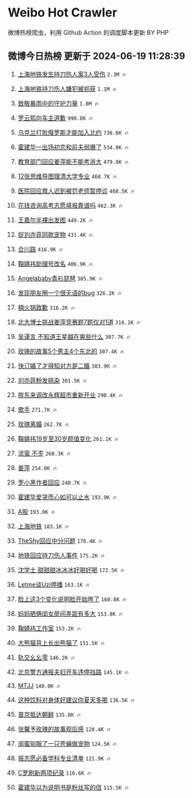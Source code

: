 # Weibo Hot Crawler 



微博热榜爬虫，利用 Github Action 的调度脚本更新 BY PHP 


## 微博今日热榜 更新于 2024-06-19 11:28:39 
1. [上海地铁发生持刀伤人案3人受伤](https://s.weibo.com/weibo?q=%23%E4%B8%8A%E6%B5%B7%E5%9C%B0%E9%93%81%E5%8F%91%E7%94%9F%E6%8C%81%E5%88%80%E4%BC%A4%E4%BA%BA%E6%A1%883%E4%BA%BA%E5%8F%97%E4%BC%A4%23&t=31&band_rank=1&Refer=top) `2.3M 🔥` 

1. [上海地铁持刀伤人嫌犯被抓获](https://s.weibo.com/weibo?q=%23%E4%B8%8A%E6%B5%B7%E5%9C%B0%E9%93%81%E6%8C%81%E5%88%80%E4%BC%A4%E4%BA%BA%E5%AB%8C%E7%8A%AF%E8%A2%AB%E6%8A%93%E8%8E%B7%23&t=31&band_rank=2&Refer=top) `1.1M 🔥` 

1. [致敬暴雨中的守护力量](https://s.weibo.com/weibo?q=%23%E8%87%B4%E6%95%AC%E6%9A%B4%E9%9B%A8%E4%B8%AD%E7%9A%84%E5%AE%88%E6%8A%A4%E5%8A%9B%E9%87%8F%23&t=31&band_rank=3&Refer=top) `1.0M 🔥` 

1. [罗云熙向车主道歉](https://s.weibo.com/weibo?q=%23%E7%BD%97%E4%BA%91%E7%86%99%E5%90%91%E8%BD%A6%E4%B8%BB%E9%81%93%E6%AD%89%23&t=31&band_rank=4&Refer=top) `990.8K 🔥` 

1. [乌克兰打败俄罗斯才能加入北约](https://s.weibo.com/weibo?q=%23%E4%B9%8C%E5%85%8B%E5%85%B0%E6%89%93%E8%B4%A5%E4%BF%84%E7%BD%97%E6%96%AF%E6%89%8D%E8%83%BD%E5%8A%A0%E5%85%A5%E5%8C%97%E7%BA%A6%23&t=31&band_rank=5&Refer=top) `736.6K 🔥` 

1. [霍建华一出场初恋和前夫弱爆了](https://s.weibo.com/weibo?q=%23%E9%9C%8D%E5%BB%BA%E5%8D%8E%E4%B8%80%E5%87%BA%E5%9C%BA%E5%88%9D%E6%81%8B%E5%92%8C%E5%89%8D%E5%A4%AB%E5%BC%B1%E7%88%86%E4%BA%86%23&t=31&band_rank=6&Refer=top) `534.0K 🔥` 

1. [教育部门回应姜萍能不能考浙大](https://s.weibo.com/weibo?q=%23%E6%95%99%E8%82%B2%E9%83%A8%E9%97%A8%E5%9B%9E%E5%BA%94%E5%A7%9C%E8%90%8D%E8%83%BD%E4%B8%8D%E8%83%BD%E8%80%83%E6%B5%99%E5%A4%A7%23&t=31&band_rank=7&Refer=top) `479.9K 🔥` 

1. [12张思维导图理清大学专业](https://s.weibo.com/weibo?q=%2312%E5%BC%A0%E6%80%9D%E7%BB%B4%E5%AF%BC%E5%9B%BE%E7%90%86%E6%B8%85%E5%A4%A7%E5%AD%A6%E4%B8%93%E4%B8%9A%23&t=31&band_rank=8&Refer=top) `468.7K 🔥` 

1. [医院回应救人迟到被罚老师暂停诊](https://s.weibo.com/weibo?q=%23%E5%8C%BB%E9%99%A2%E5%9B%9E%E5%BA%94%E6%95%91%E4%BA%BA%E8%BF%9F%E5%88%B0%E8%A2%AB%E7%BD%9A%E8%80%81%E5%B8%88%E6%9A%82%E5%81%9C%E8%AF%8A%23&t=31&band_rank=9&Refer=top) `468.5K 🔥` 

1. [花钱咨询高考志愿填报靠谱吗](https://s.weibo.com/weibo?q=%23%E8%8A%B1%E9%92%B1%E5%92%A8%E8%AF%A2%E9%AB%98%E8%80%83%E5%BF%97%E6%84%BF%E5%A1%AB%E6%8A%A5%E9%9D%A0%E8%B0%B1%E5%90%97%23&t=31&band_rank=10&Refer=top) `462.3K 🔥` 

1. [王嘉尔半裸出发图](https://s.weibo.com/weibo?q=%23%E7%8E%8B%E5%98%89%E5%B0%94%E5%8D%8A%E8%A3%B8%E5%87%BA%E5%8F%91%E5%9B%BE%23&t=31&band_rank=11&Refer=top) `449.2K 🔥` 

1. [捉刘亦菲同款宠物](https://s.weibo.com/weibo?q=%23%E6%8D%89%E5%88%98%E4%BA%A6%E8%8F%B2%E5%90%8C%E6%AC%BE%E5%AE%A0%E7%89%A9%23&t=31&band_rank=12&Refer=top) `431.4K 🔥` 

1. [合川路](https://s.weibo.com/weibo?q=%E5%90%88%E5%B7%9D%E8%B7%AF&t=31&band_rank=13&Refer=top) `416.9K 🔥` 

1. [鞠婧祎助理号改名](https://s.weibo.com/weibo?q=%23%E9%9E%A0%E5%A9%A7%E7%A5%8E%E5%8A%A9%E7%90%86%E5%8F%B7%E6%94%B9%E5%90%8D%23&t=31&band_rank=14&Refer=top) `406.9K 🔥` 

1. [Angelababy青衫琵琶](https://s.weibo.com/weibo?q=%23Angelababy%E9%9D%92%E8%A1%AB%E7%90%B5%E7%90%B6%23&t=31&band_rank=15&Refer=top) `385.9K 🔥` 

1. [发现朋友圈一个很无语的bug](https://s.weibo.com/weibo?q=%23%E5%8F%91%E7%8E%B0%E6%9C%8B%E5%8F%8B%E5%9C%88%E4%B8%80%E4%B8%AA%E5%BE%88%E6%97%A0%E8%AF%AD%E7%9A%84bug%23&t=31&band_rank=16&Refer=top) `326.2K 🔥` 

1. [楠火锅致歉](https://s.weibo.com/weibo?q=%23%E6%A5%A0%E7%81%AB%E9%94%85%E8%87%B4%E6%AD%89%23&t=31&band_rank=17&Refer=top) `316.2K 🔥` 

1. [北大博士挑战姜萍竞赛题7题仅对1道](https://s.weibo.com/weibo?q=%23%E5%8C%97%E5%A4%A7%E5%8D%9A%E5%A3%AB%E6%8C%91%E6%88%98%E5%A7%9C%E8%90%8D%E7%AB%9E%E8%B5%9B%E9%A2%987%E9%A2%98%E4%BB%85%E5%AF%B91%E9%81%93%23&t=31&band_rank=18&Refer=top) `316.1K 🔥` 

1. [吴谨言 不知道王星越在爽些什么](https://s.weibo.com/weibo?q=%E5%90%B4%E8%B0%A8%E8%A8%80%20%E4%B8%8D%E7%9F%A5%E9%81%93%E7%8E%8B%E6%98%9F%E8%B6%8A%E5%9C%A8%E7%88%BD%E4%BA%9B%E4%BB%80%E4%B9%88&t=31&band_rank=19&Refer=top) `307.7K 🔥` 

1. [玫瑰的故事5个男主4个东北的](https://s.weibo.com/weibo?q=%23%E7%8E%AB%E7%91%B0%E7%9A%84%E6%95%85%E4%BA%8B5%E4%B8%AA%E7%94%B7%E4%B8%BB4%E4%B8%AA%E4%B8%9C%E5%8C%97%E7%9A%84%23&t=31&band_rank=20&Refer=top) `307.4K 🔥` 

1. [快订婚了才得知对方是二婚](https://s.weibo.com/weibo?q=%23%E5%BF%AB%E8%AE%A2%E5%A9%9A%E4%BA%86%E6%89%8D%E5%BE%97%E7%9F%A5%E5%AF%B9%E6%96%B9%E6%98%AF%E4%BA%8C%E5%A9%9A%23&t=31&band_rank=21&Refer=top) `303.9K 🔥` 

1. [刘亦菲粉发挑染](https://s.weibo.com/weibo?q=%23%E5%88%98%E4%BA%A6%E8%8F%B2%E7%B2%89%E5%8F%91%E6%8C%91%E6%9F%93%23&t=31&band_rank=22&Refer=top) `301.5K 🔥` 

1. [胖东来调改永辉超市重新开业](https://s.weibo.com/weibo?q=%23%E8%83%96%E4%B8%9C%E6%9D%A5%E8%B0%83%E6%94%B9%E6%B0%B8%E8%BE%89%E8%B6%85%E5%B8%82%E9%87%8D%E6%96%B0%E5%BC%80%E4%B8%9A%23&t=31&band_rank=23&Refer=top) `290.4K 🔥` 

1. [歌手](https://s.weibo.com/weibo?q=%E6%AD%8C%E6%89%8B&t=31&band_rank=24&Refer=top) `271.7K 🔥` 

1. [玫瑰离婚](https://s.weibo.com/weibo?q=%E7%8E%AB%E7%91%B0%E7%A6%BB%E5%A9%9A&t=31&band_rank=25&Refer=top) `262.7K 🔥` 

1. [鞠婧祎19岁至30岁颜值变化](https://s.weibo.com/weibo?q=%23%E9%9E%A0%E5%A9%A7%E7%A5%8E19%E5%B2%81%E8%87%B330%E5%B2%81%E9%A2%9C%E5%80%BC%E5%8F%98%E5%8C%96%23&t=31&band_rank=26&Refer=top) `261.1K 🔥` 

1. [流萤 不歪](https://s.weibo.com/weibo?q=%E6%B5%81%E8%90%A4%20%E4%B8%8D%E6%AD%AA&t=31&band_rank=27&Refer=top) `260.3K 🔥` 

1. [姜萍](https://s.weibo.com/weibo?q=%E5%A7%9C%E8%90%8D&t=31&band_rank=28&Refer=top) `254.0K 🔥` 

1. [罗小黑作者回应](https://s.weibo.com/weibo?q=%23%E7%BD%97%E5%B0%8F%E9%BB%91%E4%BD%9C%E8%80%85%E5%9B%9E%E5%BA%94%23&t=31&band_rank=29&Refer=top) `240.7K 🔥` 

1. [霍建华爱哭而心如可以止水](https://s.weibo.com/weibo?q=%23%E9%9C%8D%E5%BB%BA%E5%8D%8E%E7%88%B1%E5%93%AD%E8%80%8C%E5%BF%83%E5%A6%82%E5%8F%AF%E4%BB%A5%E6%AD%A2%E6%B0%B4%23&t=31&band_rank=30&Refer=top) `193.9K 🔥` 

1. [A股](https://s.weibo.com/weibo?q=A%E8%82%A1&t=31&band_rank=31&Refer=top) `193.0K 🔥` 

1. [上海地铁](https://s.weibo.com/weibo?q=%E4%B8%8A%E6%B5%B7%E5%9C%B0%E9%93%81&t=31&band_rank=32&Refer=top) `183.1K 🔥` 

1. [TheShy回应中分问题](https://s.weibo.com/weibo?q=%23TheShy%E5%9B%9E%E5%BA%94%E4%B8%AD%E5%88%86%E9%97%AE%E9%A2%98%23&t=31&band_rank=33&Refer=top) `176.4K 🔥` 

1. [地铁回应持刀伤人事件](https://s.weibo.com/weibo?q=%23%E5%9C%B0%E9%93%81%E5%9B%9E%E5%BA%94%E6%8C%81%E5%88%80%E4%BC%A4%E4%BA%BA%E4%BA%8B%E4%BB%B6%23&t=31&band_rank=34&Refer=top) `175.2K 🔥` 

1. [沈学士 甜甜甜冰冰冰好喝好喝](https://s.weibo.com/weibo?q=%E6%B2%88%E5%AD%A6%E5%A3%AB%20%E7%94%9C%E7%94%9C%E7%94%9C%E5%86%B0%E5%86%B0%E5%86%B0%E5%A5%BD%E5%96%9D%E5%A5%BD%E5%96%9D&t=31&band_rank=35&Refer=top) `172.5K 🔥` 

1. [Letme谈Uzi停播](https://s.weibo.com/weibo?q=%23Letme%E8%B0%88Uzi%E5%81%9C%E6%92%AD%23&t=31&band_rank=36&Refer=top) `163.1K 🔥` 

1. [脸上这3个变化说明脸开始垮了](https://s.weibo.com/weibo?q=%23%E8%84%B8%E4%B8%8A%E8%BF%993%E4%B8%AA%E5%8F%98%E5%8C%96%E8%AF%B4%E6%98%8E%E8%84%B8%E5%BC%80%E5%A7%8B%E5%9E%AE%E4%BA%86%23&t=31&band_rank=37&Refer=top) `160.8K 🔥` 

1. [妈妈晒俩闺女房间差距有多大](https://s.weibo.com/weibo?q=%23%E5%A6%88%E5%A6%88%E6%99%92%E4%BF%A9%E9%97%BA%E5%A5%B3%E6%88%BF%E9%97%B4%E5%B7%AE%E8%B7%9D%E6%9C%89%E5%A4%9A%E5%A4%A7%23&t=31&band_rank=38&Refer=top) `153.8K 🔥` 

1. [鞠婧祎工作室](https://s.weibo.com/weibo?q=%E9%9E%A0%E5%A9%A7%E7%A5%8E%E5%B7%A5%E4%BD%9C%E5%AE%A4&t=31&band_rank=39&Refer=top) `153.2K 🔥` 

1. [大熊猫背上长出熊猫了](https://s.weibo.com/weibo?q=%23%E5%A4%A7%E7%86%8A%E7%8C%AB%E8%83%8C%E4%B8%8A%E9%95%BF%E5%87%BA%E7%86%8A%E7%8C%AB%E4%BA%86%23&t=31&band_rank=40&Refer=top) `151.5K 🔥` 

1. [轨交幺幺零](https://s.weibo.com/weibo?q=%E8%BD%A8%E4%BA%A4%E5%B9%BA%E5%B9%BA%E9%9B%B6&t=31&band_rank=41&Refer=top) `146.2K 🔥` 

1. [北京警方通报夫妇开车违停挡路](https://s.weibo.com/weibo?q=%23%E5%8C%97%E4%BA%AC%E8%AD%A6%E6%96%B9%E9%80%9A%E6%8A%A5%E5%A4%AB%E5%A6%87%E5%BC%80%E8%BD%A6%E8%BF%9D%E5%81%9C%E6%8C%A1%E8%B7%AF%23&t=31&band_rank=42&Refer=top) `145.1K 🔥` 

1. [MTJJ](https://s.weibo.com/weibo?q=MTJJ&t=31&band_rank=43&Refer=top) `140.0K 🔥` 

1. [这种饮料对身体好建议你夏天多喝](https://s.weibo.com/weibo?q=%23%E8%BF%99%E7%A7%8D%E9%A5%AE%E6%96%99%E5%AF%B9%E8%BA%AB%E4%BD%93%E5%A5%BD%E5%BB%BA%E8%AE%AE%E4%BD%A0%E5%A4%8F%E5%A4%A9%E5%A4%9A%E5%96%9D%23&t=31&band_rank=44&Refer=top) `136.5K 🔥` 

1. [普京抵达朝鲜](https://s.weibo.com/weibo?q=%23%E6%99%AE%E4%BA%AC%E6%8A%B5%E8%BE%BE%E6%9C%9D%E9%B2%9C%23&t=31&band_rank=45&Refer=top) `135.8K 🔥` 

1. [张馨予玫瑰的故事观后感](https://s.weibo.com/weibo?q=%23%E5%BC%A0%E9%A6%A8%E4%BA%88%E7%8E%AB%E7%91%B0%E7%9A%84%E6%95%85%E4%BA%8B%E8%A7%82%E5%90%8E%E6%84%9F%23&t=31&band_rank=46&Refer=top) `128.4K 🔥` 

1. [闺蜜驯服了一只苍蝇做宠物](https://s.weibo.com/weibo?q=%23%E9%97%BA%E8%9C%9C%E9%A9%AF%E6%9C%8D%E4%BA%86%E4%B8%80%E5%8F%AA%E8%8B%8D%E8%9D%87%E5%81%9A%E5%AE%A0%E7%89%A9%23&t=31&band_rank=47&Refer=top) `124.5K 🔥` 

1. [报志愿必备学科专业清单](https://s.weibo.com/weibo?q=%23%E6%8A%A5%E5%BF%97%E6%84%BF%E5%BF%85%E5%A4%87%E5%AD%A6%E7%A7%91%E4%B8%93%E4%B8%9A%E6%B8%85%E5%8D%95%23&t=31&band_rank=48&Refer=top) `121.9K 🔥` 

1. [C罗刷新两项纪录](https://s.weibo.com/weibo?q=%23C%E7%BD%97%E5%88%B7%E6%96%B0%E4%B8%A4%E9%A1%B9%E7%BA%AA%E5%BD%95%23&t=31&band_rank=49&Refer=top) `116.6K 🔥` 

1. [霍建华以为说明书是粉丝写的信](https://s.weibo.com/weibo?q=%23%E9%9C%8D%E5%BB%BA%E5%8D%8E%E4%BB%A5%E4%B8%BA%E8%AF%B4%E6%98%8E%E4%B9%A6%E6%98%AF%E7%B2%89%E4%B8%9D%E5%86%99%E7%9A%84%E4%BF%A1%23&t=31&band_rank=50&Refer=top) `115.5K 🔥` 

